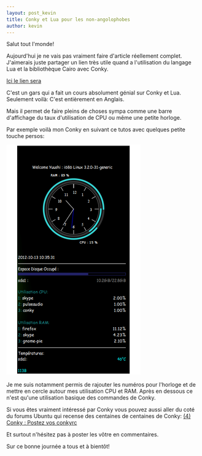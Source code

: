 ```yaml
---
layout: post_kevin
title: Conky et Lua pour les non-angolophobes
author: kevin
---
```


Salut tout l'monde!

Aujourd'hui je ne vais pas vraiment faire d'article réellement complet. J'aimerais juste partager un lien très utile quand a l'utilisation du langage Lua et la bibliothèque Cairo avec Conky.

[Ici le lien sera](http://crunchbanglinux.org/forums/post/180798/#p180798)
<!--break-->

C'est un gars qui a fait un cours absolument génial sur Conky et Lua. Seulement voilà: C'est entièrement en Anglais.

Mais il permet de faire pleins de choses sympa comme une barre d'affichage du taux d'utilisation de CPU ou même une petite horloge.

Par exemple voilà mon Conky en suivant ce tutos avec quelques petite touche persos:

![conky](/images/conky_01.png) 

Je me suis notamment permis de rajouter les numéros pour l'horloge et de mettre en cercle autour mes utilisation CPU et RAM. Après en dessous ce n'est qu'une utilisation basique des commandes de Conky.

 

Si vous êtes vraiment intéressé par Conky vous pouvez aussi aller du coté du forums Ubuntu qui recense des centaines de centaines de Conky:  [(4) Conky : Postez vos conkyrc](http://forum.ubuntu-fr.org/viewtopic.php?id=426625&p=1)

Et surtout n'hésitez pas à poster les vôtre en commentaires.

Sur ce bonne journée a tous et à bientôt!
